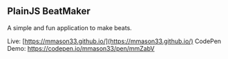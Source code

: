 ## PlainJS BeatMaker

A simple and fun application to make beats.

Live: [https://mmason33.github.io/](https://mmason33.github.io/)
CodePen Demo: <https://codepen.io/mmason33/pen/mmZabV> 

